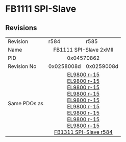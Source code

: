 # FB1111 SPI-Slave

## Revisions
<table>
<tr>
<td>Revision</td>
<td>r584</td>
<td>r585</td>
</tr>
<tr>
<td>Name</td>
<td colspan=2 align="center">FB1111 SPI-Slave 2xMII</td>
</tr>
<tr>
<td>PID</td>
<td colspan=2 align="center">0x04570862</td>
</tr>
<tr>
<td>Revision No</td>
<td>0x0258008d</td>
<td>0x0259008d</td>
</tr>
<tr>
<td>Same PDOs as</td>
<td colspan=2 align="center"><a href="EL9800.md">EL9800 r-15</a><br/><a href="EL9800.md">EL9800 r-15</a><br/><a href="EL9800.md">EL9800 r-15</a><br/><a href="EL9800.md">EL9800 r-15</a><br/><a href="EL9800.md">EL9800 r-15</a><br/><a href="EL9800.md">EL9800 r-15</a><br/><a href="EL9800.md">EL9800 r-15</a><br/><a href="EL9800.md">EL9800 r-15</a><br/><a href="EL9800.md">EL9800 r-15</a><br/><a href="FB1311+SPI-Slave.md">FB1311 SPI-Slave r584</a></td>
</tr>
</table>

